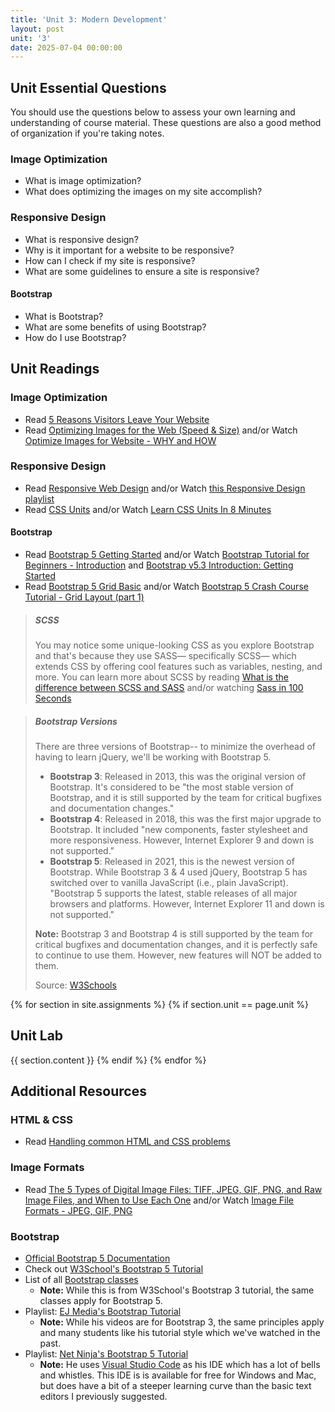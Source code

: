 ```yaml
---
title: 'Unit 3: Modern Development'
layout: post
unit: '3'
date: 2025-07-04 00:00:00
---
```


<!-- SCSS, Optimization, & Responsive Design | Lab 2 Due <br> Lab 3 Out <br> Final Project Out | -->
<!-- resp dsign: 272 unit 10 -->
<!-- incl cookies and image optimization -->

## Unit Essential Questions
You should use the questions below to assess your own learning and understanding of course material. These questions are also a good method of organization if you're taking notes.

### Image Optimization
- What is image optimization?
- What does optimizing the images on my site accomplish?

### Responsive Design
- What is responsive design?
- Why is it important for a website to be responsive?
- How can I check if my site is responsive?
- What are some guidelines to ensure a site is responsive?

#### Bootstrap
- What is Bootstrap?
- What are some benefits of using Bootstrap?
- How do I use Bootstrap?

## Unit Readings
### Image Optimization
- Read [5 Reasons Visitors Leave Your Website](https://www.websitemagazine.com/blog/5-reasons-visitors-leave-your-website)
- Read [Optimizing Images for the Web (Speed & Size)](https://webeminence.com/optimizing-images-resize-for-website/) and/or Watch [Optimize Images for Website - WHY and HOW](https://www.youtube.com/watch?v=oi5SCqS-7xw)

### Responsive Design
- Read [Responsive Web Design](https://learn.shayhowe.com/advanced-html-css/responsive-web-design/) and/or Watch [this Responsive Design playlist](https://www.youtube.com/playlist?list=PLzn-iGwKeXiaj1l3y9sF38twYpmZ8SoPe)
- Read [CSS Units](https://www.w3schools.com/cssref/css_units.asp) and/or Watch [Learn CSS Units In 8 Minutes](https://www.youtube.com/watch?v=-GR52czEd-0)

#### Bootstrap
- Read [Bootstrap 5 Getting Started](https://www.w3schools.com/bootstrap5/bootstrap_get_started.php) and/or Watch [Bootstrap Tutorial for Beginners - Introduction](https://www.youtube.com/watch?v=bPuyoVh9U3g) and [Bootstrap v5.3 Introduction: Getting Started](https://www.youtube.com/watch?v=iMoGa-et7PM)
- Read [Bootstrap 5 Grid Basic](https://www.w3schools.com/bootstrap5/bootstrap_grid_basic.php) and/or Watch [Bootstrap 5 Crash Course Tutorial - Grid Layout (part 1)](https://www.youtube.com/watch?v=irfbn103AzE)

> ##### SCSS
> You may notice some unique-looking CSS as you explore Bootstrap and that's because they use SASS— specifically SCSS— which extends CSS by offering cool features such as variables, nesting, and more. You can learn more about SCSS by reading [What is the difference between SCSS and SASS](https://www.geeksforgeeks.org/what-is-the-difference-between-scss-and-sass/) and/or watching [Sass in 100 Seconds](https://www.youtube.com/watch?v=akDIJa0AP5c)

> ##### Bootstrap Versions
> There are three versions of Bootstrap-- to minimize the overhead of having to learn jQuery, we'll be working with Bootstrap 5.
>
> - **Bootstrap 3**: Released in 2013, this was the original version of Bootstrap. It's considered to be "the most stable version of Bootstrap, and it is still supported by the team for critical bugfixes and documentation changes."
> - **Bootstrap 4**: Released in 2018, this was the first major upgrade to Bootstrap. It included "new components, faster stylesheet and more responsiveness. However, Internet Explorer 9 and down is not supported."
> - **Bootstrap 5**: Released in 2021, this is the newest version of Bootstrap. While Bootstrap 3 & 4 used jQuery, Bootstrap 5 has switched over to vanilla JavaScript (i.e., plain JavaScript). "Bootstrap 5 supports the latest, stable releases of all major browsers and platforms. However, Internet Explorer 11 and down is not supported."
> 
> **Note:** Bootstrap 3 and Bootstrap 4 is still supported by the team for critical bugfixes and documentation changes, and it is perfectly safe to continue to use them. However, new features will NOT be added to them.
>
> Source: [W3Schools](https://www.w3schools.com/bootstrap/bootstrap_ver.asp)

{% for section in site.assignments %}
{% if section.unit == page.unit %}
## Unit Lab
{{ section.content }}
{% endif %}
{% endfor %}

## Additional Resources
### HTML & CSS
- Read [Handling common HTML and CSS problems](https://developer.mozilla.org/en-US/docs/Learn/Tools_and_testing/Cross_browser_testing/HTML_and_CSS)
### Image Formats
- Read [The 5 Types of Digital Image Files: TIFF, JPEG, GIF, PNG, and Raw Image Files, and When to Use Each One](https://www.ivanexpert.com/blog/2010/05/the-5-types-of-digital-image-files-tiff-jpeg-gif-png-and-raw-image-files-and-when-to-use-each-one/) and/or Watch [Image File Formats - JPEG, GIF, PNG](https://www.youtube.com/watch?v=ww12lImOJ38)

### Bootstrap
- [Official Bootstrap 5 Documentation](https://getbootstrap.com/docs/5.3/getting-started/introduction/)
- Check out [W3School's Bootstrap 5 Tutorial](https://www.w3schools.com/bootstrap5/index.php)
- List of all [Bootstrap classes](https://www.w3schools.com/bootstrap/bootstrap_ref_all_classes.asp)
	- **Note:** While this is from W3School's Bootstrap 3 tutorial, the same classes apply for Bootstrap 5.
- Playlist: [EJ Media's Bootstrap Tutorial](https://www.youtube.com/playlist?list=PLr6-GrHUlVf-gjvHuzCnVmeuaeAjRGltv)
	- **Note:** While his videos are for Bootstrap 3, the same principles apply and many students like his tutorial style which we've watched in the past.
- Playlist: [Net Ninja's Bootstrap 5 Tutorial](https://www.youtube.com/playlist?list=PL4cUxeGkcC9joIM91nLzd_qaH_AimmdAR)
	- **Note:** He uses [Visual Studio Code](https://code.visualstudio.com) as his IDE which has a lot of bells and whistles. This IDE is is available for free for Windows and Mac, but does have a bit of a steeper learning curve than the basic text editors I previously suggested.

<!-- FEEDBACK
-  the abundance of readings and videos can be overwhelming and difficult to manage within a limited time frame. Improvement could be including more practical, real-world examples could help us students better understand how to implement the concepts taught.
- I would have liked an example walkthrough of using Bootstrap as it was more unfamiliar than CSS and different from media-query conventions.
- I wish there were more Bootstrap resources available to help deepen my understanding and enhance my skills. Specifically, more advanced tutorials, real-world project examples, and interactive learning modules would be incredibly beneficial. However, I appreciate the tutorials that were given. 
-  It was an interesting unit, though I felt there was a lack of direction. The individual pieces of lectures could have been more cohesive if they were connected by some introductions.
- On the other hand, the unit might benefit from more structured opportunities for feedback and iteration. For example, we can have checkpoints where we can get feedback on our progress every two days, Then, we can fix problems and submit a better product
- I think that it helped with having concrete examples of implementation and learning what the different capabilities are meant to do. I appreciate the format of the course content, with each week building upon the work we did in previous weeks. One suggestion may be to allow for using later week content to build in earlier weeks, since having to iterate constantly when there may be other tools or best practices we already know can be time consuming sometimes.
- I would not change anything about this unit besides potentially having an additional resources section for image optimization and responsive design similar to the Bootstrap section.
- I would've appreciated more instruction on how to do responsive design, e.g., via a lecture. The idea of responsiveness, the box model and Bootstrap were a lot to dump on students in a week without the necessary teaching material.
- I think more examples of good designs / code to go through would be helpful
- I think it would've been helpful to see some more visual examples. I ended up using the course website to see what zoom in/out and changing the window dimensions should look like for reference.
- RECORDED LECTURE!!
- i think it would have been helpful to get some visual examples of the assignment

thought: maybe have HTML as unit by itself and then do CSS + responsive together and bootstrap on its own?
 -->
